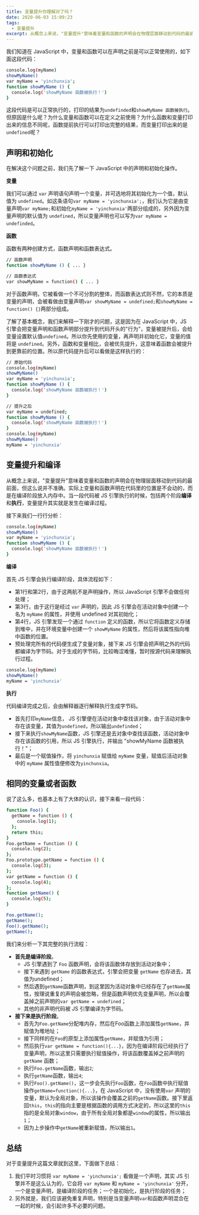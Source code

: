 ```yaml
---
title: 变量提升你理解对了吗？
date: 2020-06-03 15:09:23
tags:
  - 变量提升
excerpt: 从概念上来说，"变量提升"意味着变量和函数的声明会在物理层面移动到代码的最前面，但这么说并不准确。实际上变量和函数声明在代码里的位置是不会动的，而是在编译阶段放入内存中。
---
```


我们知道在 JavaScript 中，变量和函数可以在声明之前是可以正常使用的，如下面这段代码：

```bash
console.log(myName)
showMyName()
var myName = 'yinchunxia';
function showMyName () {
  console.log('showMyName 函数被执行！')
}
```

这段代码是可以正常执行的，打印的结果为`undefinded`和`showMyName 函数被执行`。但原因是什么呢？为什么变量和函数可以在定义之前使用？为什么函数和变量打印出来的信息不同呢，函数提前执行可以打印出完整的结果，而变量打印出来的是`undefined`呢？

## 声明和初始化

在解决这个问题之前，我们先了解一下 JavaScript 中的声明和初始化操作。

**变量**

我们可以通过 `var` 声明语句声明一个变量，并可选地将其初始化为一个值，默认值为 `undefined`。如这条语句`var myName = 'yinchunxia';`，我们认为它是由变量声明`var myName;`和初始化`myName = 'yinchunxia'`两部分组成的，另外因为变量声明的默认值为 `undefined`，所以变量声明也可以写为`var myName = undefinded`。

**函数**

函数有两种创建方式，函数声明和函数表达式。

```bash
// 函数声明
function showMyName () { ... }

// 函数表达式
var showMyName = function() { ... }
```

对于函数声明，它被看做一个不可分割的整体，而函数表达式则不然，它的本质是变量的声明，会被看做由变量声明`var showMyName = undefined;`和`showMyName = function() {}`两部分组成。


了解了基本概念，我们来解释一下刚才的问题，这是因为在 JavaScript 中，JS 引擎会把变量声明和函数声明部分提升到代码开头的"行为"，变量被提升后，会给变量设置默认值`undefined`。所以你先使用的变量，再声明并初始化它，变量的值将是 `undefined`。另外，函数和变量相比，会被优先提升，这意味着函数会被提升到更靠前的位置。所以原代码提升后可以看做是这样执行的：

```bash
// 原始代码
console.log(myName)
showMyName()
var myName = 'yinchunxia';
function showMyName () {
  console.log('showMyName 函数被执行！')
}

// 提升之后
var myName = undefined;
function showMyName () {
  console.log('showMyName 函数被执行！')
}
console.log(myName)
showMyName()
myName = 'yinchunxia'
```

## 变量提升和编译

从概念上来说，"变量提升"意味着变量和函数的声明会在物理层面移动到代码的最前面，但这么说并不准确。实际上变量和函数声明在代码里的位置是不会动的，而是在编译阶段放入内存中。当一段代码被 JS 引擎执行的时候，包括两个阶段**编译**和**执行**，变量提升其实就是发生在编译过程。

接下来我们一行行分析：

```bash
console.log(myName)
showMyName()
var myName = 'yinchunxia';
function showMyName () {
  console.log('showMyName 函数被执行！')
}
```

**编译**

首先 JS 引擎会执行编译阶段，具体流程如下：

- 第1行和第2行，由于这两航不是声明操作，所以 JavaScript 引擎不会做任何处理；
- 第3行，由于这行是经过 `var` 声明的，因此 JS 引擎会在活动对象中创建一个名为 `myName` 的属性，并使用 undefined 对其初始化；
- 第4行，JS 引擎发现一个通过 `function` 定义的函数，所以它将函数定义存储到堆中，并在环境变量中创建一个 `showMyName` 的属性，然后将该属性指向堆中函数的位置。
- 预处理完所有的代码便生成了变量对象，接下来 JS 引擎会把声明之外的代码都编译为字节码。对于生成的字节码，比较晦涩难懂，暂时按源代码来理解执行过程。
  
```bash
console.log(myName)
showMyName()
myName = 'yinchunxia'
```

**执行**

代码编译完成之后，会由解释器逐行解释执行生成字节码。

- 首先打印`myName`信息， JS 引擎便在活动对象中查找该对象，由于活动对象中存在该变量，其值为`undefined`，所以输出`undefinded`；
- 接下来执行`showMyName`函数，JS 引擎还是去对象中查找该函数，活动对象中存在该函数的引用，所以 JS 引擎执行，并输出 "showMyName 函数被执行！"；
- 最后是一个赋值操作，将 `yinchunxia` 赋值给 `myName` 变量，赋值后活动对象中的 `myName` 属性值便修改为`yinchunxia`。

## 相同的变量或者函数

说了这么多，也基本上有了大体的认识，接下来看一段代码：

```bash
function Foo() {
  getName = function () {
    console.log(1);
  };
  return this;
}
Foo.getName = function () {
  console.log(2);
};
Foo.prototype.getName = function () {
  console.log(3);
};
var getName = function () {
  console.log(4);
};
function getName() {
  console.log(5);
}

Foo.getName();
getName();
Foo().getName();
getName();
```

我们来分析一下其完整的执行流程：
- **首先是编译阶段**。 
  - JS 引擎遇到了 `Foo` 函数声明，会将该函数体存放到活动对象中；
  - 接下来遇到 `getName` 的函数表达式，引擎会把变量 `getName` 也存进去，其值为undefined；
  - 然后遇到`getName`函数声明，到这里因为活动对象中已经存在了`getName`属性，按理说重复的声明会被忽略，但是函数声明优先变量声明，所以会覆盖掉之前声明的`var getName = undefined`；
  - 其他的非声明代码被 JS 引擎编译为字节码。
- **接下来是执行阶段**。
  - 首先为`Foo.getName`分配堆内存，然后在Foo函数上添加属性`getName`，并赋值为堆地址；
  - 接下同样的在`Foo`的原型上添加属性`getName`，并赋值为引用；
  - 然后执行`var getName = function(){...}`，因为在编译阶段已经执行了变量声明，所以这里只需要执行赋值操作，将该函数覆盖掉之前声明的 `getName` 函数；
  - 执行`Foo.getName`函数，输出`2`;
  - 执行`getName`函数，输出`4`;
  - 执行`Foo().getName()`，这一步会先执行`Foo`函数，在`Foo`函数中执行赋值操作`getName=function(){...}`，在 JavaScript 中，没有使用`var` 声明的变量，默认为全局对象，所以该操作会覆盖之前的`getName`函数。接下里返回`this`，`this`的指向主要是根据函数的调用方式决定的，所以这里的`this`指的是全局对象`window`，由于所有全局对象都是`window`的属性，所以输出`1`；
  - 因为上步操作中`getName`被重新赋值，所以输出`1`。

## 总结

对于变量提升这篇文章就到这里，下面做下总结：
1. 我们平时习惯将 `var myName = 'yinchunxia';` 看做是一个声明，其实 JS 引擎并不是这么认为的，它会将 `var myName` 和 `myName = 'yinchunxia'` 分开，一个是变量声明，是编译阶段的任务；一个是初始化，是执行阶段的任务；
2. 另外就是，我们应该避免重复声明，特别是当变量声明`var`和函数声明混合在一起的时候，会引起许多不必要的问题。